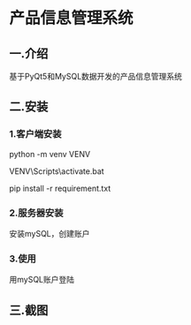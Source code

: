 # 产品信息管理系统

## 一.介绍
基于PyQt5和MySQL数据开发的产品信息管理系统

## 二.安装
### 1.客户端安装
python -m venv VENV

VENV\Scripts\activate.bat

pip install -r requirement.txt
### 2.服务器安装
安装mySQL，创建账户
### 3.使用
用mySQL账户登陆
## 三.截图

